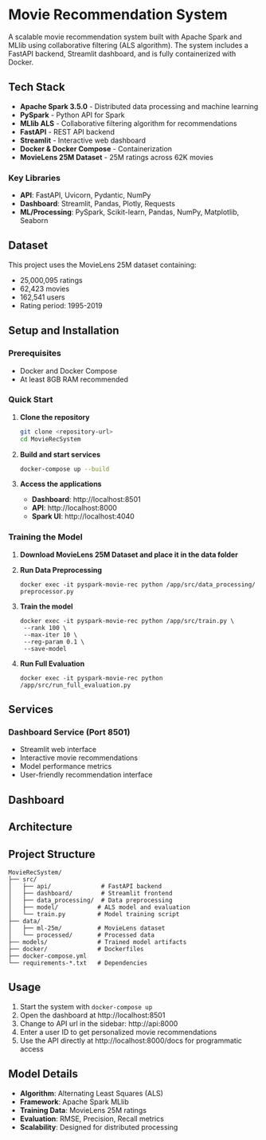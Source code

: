 # Movie Recommendation System

A scalable movie recommendation system built with Apache Spark and MLlib using collaborative filtering (ALS algorithm). The system includes a FastAPI backend, Streamlit dashboard, and is fully containerized with Docker.

## Tech Stack

- **Apache Spark 3.5.0** - Distributed data processing and machine learning
- **PySpark** - Python API for Spark
- **MLlib ALS** - Collaborative filtering algorithm for recommendations
- **FastAPI** - REST API backend
- **Streamlit** - Interactive web dashboard
- **Docker & Docker Compose** - Containerization
- **MovieLens 25M Dataset** - 25M ratings across 62K movies

### Key Libraries
- **API**: FastAPI, Uvicorn, Pydantic, NumPy
- **Dashboard**: Streamlit, Pandas, Plotly, Requests
- **ML/Processing**: PySpark, Scikit-learn, Pandas, NumPy, Matplotlib, Seaborn

## Dataset

This project uses the MovieLens 25M dataset containing:
- 25,000,095 ratings
- 62,423 movies
- 162,541 users
- Rating period: 1995-2019

## Setup and Installation

### Prerequisites
- Docker and Docker Compose
- At least 8GB RAM recommended

### Quick Start

1. **Clone the repository**
   ```bash
   git clone <repository-url>
   cd MovieRecSystem
   ```

2. **Build and start services**
   ```bash
   docker-compose up --build
   ```

3. **Access the applications**
   - **Dashboard**: http://localhost:8501
   - **API**: http://localhost:8000
   - **Spark UI**: http://localhost:4040

### Training the Model
1. **Download MovieLens 25M Dataset and place it in the data folder**
  
1. **Run Data Preprocessing**
   ```
   docker exec -it pyspark-movie-rec python /app/src/data_processing/ preprocessor.py
   ```

2. **Train the model**
   ```
   docker exec -it pyspark-movie-rec python /app/src/train.py \
    --rank 100 \
    --max-iter 10 \
    --reg-param 0.1 \
    --save-model
   ```
3. **Run Full Evaluation**
   ```
   docker exec -it pyspark-movie-rec python /app/src/run_full_evaluation.py
   ``` 
## Services

### Dashboard Service (Port 8501)
- Streamlit web interface
- Interactive movie recommendations
- Model performance metrics
- User-friendly recommendation interface

## Dashboard 




## Architecture



## Project Structure

```
MovieRecSystem/
├── src/
│   ├── api/              # FastAPI backend
│   ├── dashboard/        # Streamlit frontend
│   ├── data_processing/  # Data preprocessing
│   ├── model/           # ALS model and evaluation
│   └── train.py         # Model training script
├── data/
│   ├── ml-25m/          # MovieLens dataset
│   └── processed/       # Processed data
├── models/              # Trained model artifacts
├── docker/              # Dockerfiles
├── docker-compose.yml
└── requirements-*.txt   # Dependencies
```

## Usage

1. Start the system with `docker-compose up`
2. Open the dashboard at http://localhost:8501
3. Change to API url in the sidebar: http://api:8000
4. Enter a user ID to get personalized movie recommendations
5. Use the API directly at http://localhost:8000/docs for programmatic access

## Model Details

- **Algorithm**: Alternating Least Squares (ALS)
- **Framework**: Apache Spark MLlib
- **Training Data**: MovieLens 25M ratings
- **Evaluation**: RMSE, Precision, Recall metrics
- **Scalability**: Designed for distributed processing